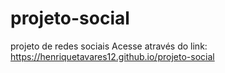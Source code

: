 # projeto-social
projeto de redes sociais
Acesse através do link: https://henriquetavares12.github.io/projeto-social
